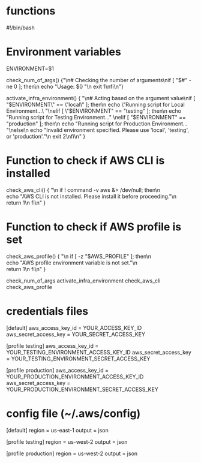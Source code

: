 # functions
#!/bin/bash
# Environment variables
ENVIRONMENT=$1

check_num_of_args() 
{"\n# Checking the number of arguments\nif [ \"$#\" -ne 0 ]; 
then\n    echo \"Usage: $0 <environment>\"\n    exit 1\nfi\n"}

activate_infra_environment() {
"\n# Acting based on the argument value\nif [ \"$ENVIRONMENT\" == \"local\" ]; 
then\n  echo \"Running script for Local Environment...\
"\nelif [ \"$ENVIRONMENT\" == \"testing\" ]; 
then\n  echo \"Running script for Testing Environment...\"
\nelif [ \"$ENVIRONMENT\" == \"production\" ];
then\n  echo \"Running script for Production Environment...\
"\nelse\n  echo \"Invalid environment specified. Please use 'local', 'testing', or 'production'.\"\n  exit 2\nfi\n"
}

# Function to check if AWS CLI is installed
check_aws_cli() {
"\n    if ! command -v aws &> /dev/null; then\n    
echo \"AWS CLI is not installed. Please install it before proceeding.\"\n    
return 1\n    fi\n"
}

# Function to check if AWS profile is set
check_aws_profile() {
"\n    if [ -z \"$AWS_PROFILE\" ]; then\n   
 echo \"AWS profile environment variable is not set.\"\n      
 return 1\n    fi\n"
 }

check_num_of_args
activate_infra_environment
check_aws_cli
check_aws_profile


# credentials files
[default]
aws_access_key_id = YOUR_ACCESS_KEY_ID
aws_secret_access_key = YOUR_SECRET_ACCESS_KEY

[profile testing]
aws_access_key_id = YOUR_TESTING_ENVIRONMENT_ACCESS_KEY_ID
aws_secret_access_key = YOUR_TESTING_ENVIRONMENT_SECRET_ACCESS_KEY

[profile production]
aws_access_key_id = YOUR_PRODUCTION_ENVIRONMENT_ACCESS_KEY_ID
aws_secret_access_key = YOUR_PRODUCTION_ENVIRONMENT_SECRET_ACCESS_KEY

# config file (~/.aws/config)
[default]
region = us-east-1
output = json

[profile testing]
region = us-west-2
output = json

[profile production]
region = us-west-2
output = json




